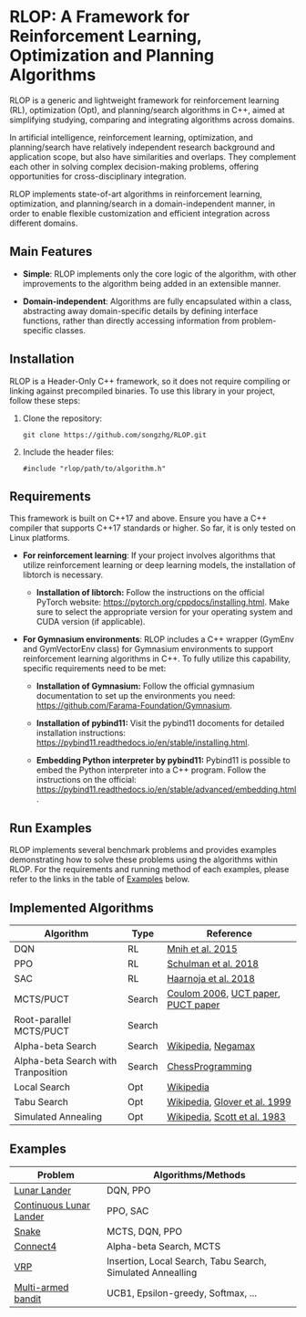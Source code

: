 # RLOP: A Framework for Reinforcement Learning, Optimization and Planning Algorithms

RLOP is a generic and lightweight framework for reinforcement learning (RL), optimization (Opt), and planning/search algorithms in C++, aimed at simplifying studying, comparing and integrating algorithms across domains. 

In artificial intelligence, reinforcement learning, optimization, and planning/search have relatively independent research background and application scope, but also have similarities and overlaps. They complement each other in solving complex decision-making problems, offering opportunities for cross-disciplinary integration.

RLOP implements state-of-art algorithms in reinforcement learning, optimization, and planning/search in a domain-independent manner, in order to enable flexible customization and efficient integration across different domains.

## Main Features
- **Simple**: RLOP implements only the core logic of the algorithm, with other improvements to the algorithm being added in an extensible manner.
  
- **Domain-independent**: Algorithms are fully encapsulated within a class, abstracting away domain-specific details by defining interface functions, rather than directly accessing information from problem-specific classes.

## Installation

RLOP is a Header-Only C++ framework, so it does not require compiling or linking against precompiled binaries. To use this library in your project, follow these steps:

1. Clone the repository:

    ```
    git clone https://github.com/songzhg/RLOP.git
    ```

2. Include the header files:
    ```
    #include "rlop/path/to/algorithm.h"
    ```

## Requirements

This framework is built on C++17 and above. Ensure you have a C++ compiler that supports C++17 standards or higher. So far, it is only tested on Linux platforms.

- **For reinforcement learning**: If your project involves algorithms that utilize reinforcement learning or deep learning models, the installation of libtorch is necessary.
  
  - **Installation of libtorch:**
    Follow the instructions on the official PyTorch website: https://pytorch.org/cppdocs/installing.html. Make sure to select the appropriate version for your operating system and CUDA version (if applicable).

- **For Gymnasium environments**: RLOP includes a C++ wrapper (GymEnv and GymVectorEnv class) for Gymnasium environments to support reinforcement learning algorithms in C++. To fully utilize this capability, specific requirements need to be met:
 
  - **Installation of Gymnasium:**
    Follow the official gymnasium documentation to set up the environments you need: https://github.com/Farama-Foundation/Gymnasium.

  - **Installation of pybind11:**
    Visit the pybind11 docoments for detailed installation instructions: https://pybind11.readthedocs.io/en/stable/installing.html. 
    
  - **Embedding Python interpreter by pybind11:** 
    Pybind11 is possible to embed the Python interpreter into a C++ program. Follow the instructions on the official: https://pybind11.readthedocs.io/en/stable/advanced/embedding.html.
  
## Run Examples

RLOP implements several benchmark problems and provides examples demonstrating how to solve these problems using the algorithms within RLOP. For the requirements and running method of each examples, please refer to the links in the table of [Examples](#examples) below. 
  
  
## Implemented Algorithms

| **Algorithm**                         | **Type** |  **Reference** |
| ---------------------------           | ---------|  -------------|
| DQN                                   |   RL     |  [Mnih et al. 2015](https://www.nature.com/articles/nature14236) |
| PPO                                   |   RL     |  [Schulman et al. 2018](https://arxiv.org/abs/1707.06347)        |
| SAC                                   |   RL     |  [Haarnoja et al. 2018](https://arxiv.org/abs/1801.01290)        |
| MCTS/PUCT                             |   Search |  [Coulom 2006](https://hal.inria.fr/inria-00116992/document), [UCT paper](http://ggp.stanford.edu/readings/uct.pdf), [PUCT paper](https://discovery.ucl.ac.uk/id/eprint/10045895/1/agz_unformatted_nature.pdf) |
| Root-parallel MCTS/PUCT               |   Search |
| Alpha-beta Search                     |   Search |  [Wikipedia](https://en.wikipedia.org/wiki/Alpha%E2%80%93beta_pruning), [Negamax](https://en.wikipedia.org/wiki/Negamax) |
| Alpha-beta Search with Tranposition   |  Search  |  [ChessProgramming](https://www.chessprogramming.org/Transposition_Table)  |
| Local Search                          |  Opt     |  [Wikipedia](https://en.wikipedia.org/wiki/Local_search_(optimization))  |
| Tabu Search                           |  Opt     |  [Wikipedia](https://en.wikipedia.org/wiki/Tabu_search#:~:text=Tabu%20search%20(TS)%20is%20a,1986%20and%20formalized%20in%201989.), [Glover et al. 1999](https://www.researchgate.net/publication/220693571_Tabu_search_I)  |
| Simulated Annealing                   |  Opt     |  [Wikipedia](https://en.wikipedia.org/wiki/Simulated_annealing), [Scott et al. 1983](https://www.researchgate.net/publication/6026283_Optimization_by_Simulated_Annealing) |

## Examples

| **Problem**                                                               | **Algorithms/Methods** |
| ---------------------------                                               | ----------------------|
| [Lunar Lander](examples/lunar_lander/README.md)                           |   DQN, PPO  |
| [Continuous Lunar Lander](examples/continuous_lunar_lander/README.md)     |   PPO, SAC  |
| [Snake](examples/snake/README.md)                                         |   MCTS, DQN, PPO  |
| [Connect4](examples/connect4/README.md)                                   |   Alpha-beta Search, MCTS |
| [VRP](examples/vrp/README.md)                                             |   Insertion, Local Search, Tabu Search, Simulated Annealling |
| [Multi-armed bandit](examples/multi_armed_bandit/README.md)               |   UCB1, Epsilon-greedy, Softmax, ... |
